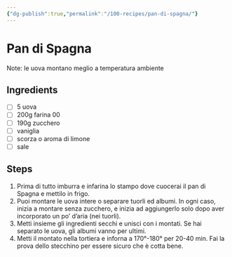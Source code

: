 ```yaml
---
{"dg-publish":true,"permalink":"/100-recipes/pan-di-spagna/"}
---
```


# Pan di Spagna
Note: le uova montano meglio a temperatura ambiente
## Ingredients
- [ ] 5 uova
- [ ] 200g farina 00
- [ ] 190g zucchero
- [ ] vaniglia
- [ ] scorza o aroma di limone
- [ ] sale
## Steps
1. Prima di tutto imburra e infarina lo stampo dove cuocerai il pan di Spagna e mettilo in frigo.
2. Puoi montare le uova intere o separare tuorli ed albumi. In ogni caso, inizia a montare senza zucchero, e inizia ad aggiungerlo solo dopo aver incorporato un po’ d’aria (nei tuorli).
3. Metti insieme gli ingredienti secchi e unisci con i montati. Se hai separato le uova, gli albumi vanno per ultimi.
4. Metti il montato nella tortiera e inforna a 170°-180° per 20-40 min. Fai la prova dello stecchino per essere sicuro che è cotta bene.